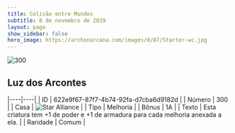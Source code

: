 ```yaml
---
title: Colisão entre Mundos
subtitle: 8 de novembro de 2019
layout: page
show_sidebar: false
hero_image: https://archonarcana.com/images/0/07/Starter-wc.jpg
---
```


![300](https://cdn.keyforgegame.com/media/card_front/pt/452_300_V6J3C392GXV_pt.png)

## Luz dos Arcontes

|----|----|
| ID | 622e9f67-87f7-4b74-92fa-d7cba6d9182d |
| Número | 300 |
| Casa | ![Star Alliance](https://archonarcana.com/images/thumb/7/7d/Star_Alliance.png/22px-Star_Alliance.png "Aliança Estelar") |
| Tipo | Melhoria |
| Bônus | 1A |
| Texto | Esta criatura tem +1 de poder e +1 de armadura para cada melhoria anexada a ela. |
| Raridade | Comum |
